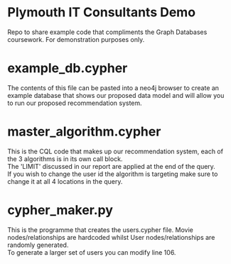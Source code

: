 # Plymouth IT Consultants Demo
Repo to share example code that compliments the Graph Databases coursework. For demonstration purposes only.
# example_db.cypher
The contents of this file can be pasted into a neo4j browser to create an example database that shows our proposed data model and will allow you to run our proposed recommendation system.  
# master_algorithm.cypher
This is the CQL code that makes up our recommendation system, each of the 3 algorithms is in its own call block.  
The 'LIMIT' discussed in our report are applied at the end of the query.  
If you wish to change the user id the algorithm is targeting make sure to change it at all 4 locations in the query.  
# cypher_maker.py
  This is the programme that creates the users.cypher file. Movie nodes/relationships are hardcoded whilst User nodes/relationships are randomly generated.  
  To generate a larger set of users you can modify line 106.
